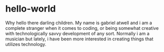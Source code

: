 # hello-world


Why hello there darling children. 
My name is gabriel atwell and i am a complete stranger when it comes to coding, or being somewhat creative with 
technologically savvy development of any sort.
Normally i am a musician but lately, i have been more interested in creating things that utilizes technology.

